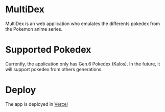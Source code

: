 # MultiDex
MultiDex is an web application who emulates the differents pokedex from the Pokemon anime series.

# Supported Pokedex
Currently, the application only has Gen.6 Pokedex (Kalos). In the future, it will support pokedex from others generations.

# Deploy
The app is deployed in [Vercel](https://multi-dex.vercel.app/)